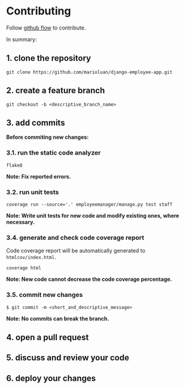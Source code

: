 # Contributing

Follow [github flow](https://guides.github.com/introduction/flow/) to contribute.

In summary:

## 1. clone the repository
```shell
git clone https://github.com/marioluan/django-employee-app.git
```

## 2. create a feature branch
```shell
git checkout -b <descriptive_branch_name>
```

## 3. add commits
**Before commiting new changes:**

### 3.1. run the static code analyzer
```shell
flake8
```
**Note: Fix reported errors.**

### 3.2. run unit tests
```shell
coverage run --source='.' employeemanager/manage.py test staff
```
**Note: Write unit tests for new code and modify existing ones, where necessary.**

### 3.4. generate and check code coverage report
Code coverage report will be automatically generated to `htmlcov/index.html`.
```shell
coverage html
```

**Note: New code cannot decrease the code coverage percentage.**

### 3.5. commit new changes
```shell
$ git commit -m <short_and_descriptive_message>
```
**Note: No commits can break the branch.**

## 4. open a pull request
## 5. discuss and review your code
## 6. deploy your changes
